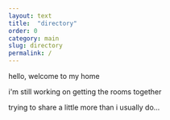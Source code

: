 ```yaml
---
layout: text
title:  "directory"
order: 0
category: main
slug: directory
permalink: /
---
```


hello, welcome to my home

i'm still working on getting the rooms together

trying to share a little more than i usually do...


